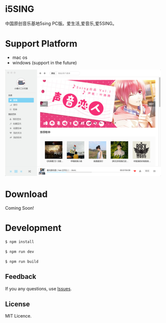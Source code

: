 # i5SING
中国原创音乐基地5sing PC版。爱生活,爱音乐,爱5SING。

# Support Platform
* mac os
* windows (support in the future)

![i5sing首页](https://raw.githubusercontent.com/i5sing/i5sing-images/master/i5sing-readme/0.png)

# Download
Coming Soon!

# Development
```
$ npm install 

$ npm run dev

$ npm run build
```

## Feedback
If you any questions, use [Issues](https://github.com/i5sing/5sing/issues).

## License
MIT Licence.
